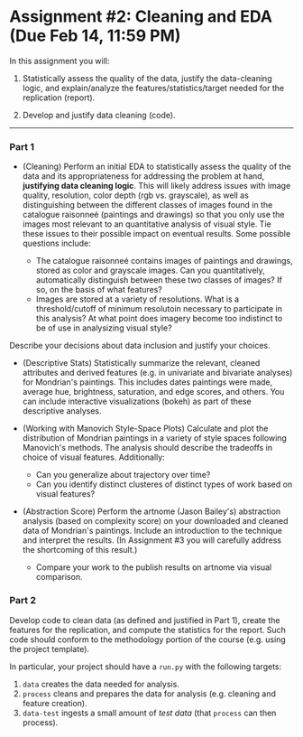 Assignment #2: Cleaning and EDA (Due Feb 14, 11:59 PM)
===============================

In this assignment you will:

1.  Statistically assess the quality of the data, justify the
    data-cleaning logic, and explain/analyze the
    features/statistics/target needed for the replication (report).
    
2.  Develop and justify data cleaning (code).

* * * * *

### Part 1

* (Cleaning) Perform an initial EDA to statistically assess the quality of the data
and its appropriateness for addressing the problem at hand, **justifying
data cleaning logic**. This will likely address issues with image quality, resolution, 
color depth (rgb vs. grayscale), as well as distinguishing between the different
classes of images found in the catalogue raisonneé (paintings and drawings) so that
you only use the images most relevant to an quantitative analysis of visual style.
Tie these issues to their possible impact on eventual results. Some possible 
questions include: 

	- The catalogue raisonneé contains images of paintings and drawings, stored as
	color and grayscale images. Can you quantitatively, automatically distinguish
	between these two classes of images? If so, on the basis of what features?
	- Images are stored at a variety of resolutions. What is a threshold/cutoff of
	minimum resolutoin necessary to participate in this analysis? At what point 
	does imagery become too indistinct to be of use in analysizing visual style?

Describe your decisions about data inclusion and justify your choices.

* (Descriptive Stats) Statistically summarize the relevant, cleaned attributes and 
derived features (e.g. in univariate and bivariate analyses) for Mondrian's 
paintings. This includes dates paintings were made, average hue, brightness, 
saturation, and edge scores, and others. You can include interactive visualizations
(bokeh) as part of these descriptive analyses.      

* (Working with Manovich Style-Space Plots) Calculate and plot the distribution of
Mondrian paintings in a variety of style spaces following Manovich's methods. 
The analysis should describe the tradeoffs in choice of visual features. 
Additionally:
    - Can you generalize about trajectory over time? 
    - Can you identify distinct clusteres of distinct types of work based on visual
     features? 

* (Abstraction Score) Perform the artnome (Jason Bailey's) abstraction analysis
  (based on complexity score) on your downloaded and cleaned data of Mondrian's
  paintings. Include an introduction to the technique and interpret the results.
  (In Assignment #3 you will carefully address the shortcoming of this result.)
  	- Compare your work to the publish results on artnome via visual comparison.

### Part 2

Develop code to clean data (as defined and justified in Part 1),
create the features for the replication, and compute the statistics
for the report. Such code should conform to the methodology portion
of the course (e.g. using the project template).

In particular, your project should have a `run.py` with the following
targets:
1. `data` creates the data needed for analysis.
2. `process` cleans and prepares the data for analysis (e.g. cleaning
   and feature creation).
3. `data-test` ingests a small amount of *test data* (that `process`
   can then process).


